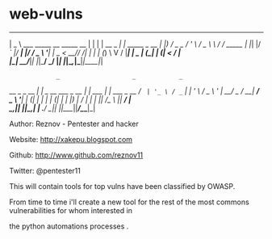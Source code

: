 web-vulns
=========

 ____                                     _   _            _             
|  _ \ ___ _____ __   _____   __         | | | | __ _  ___| | _____ _ __ 
| |_) / _ \_  / '_ \ / _ \ \ / /  _____  | |_| |/ _` |/ __| |/ / _ \ '__|
|  _ <  __// /| | | | (_) \ V /  |_____| |  _  | (_| | (__|   <  __/ |   
|_| \_\___/___|_| |_|\___/ \_/           |_| |_|\__,_|\___|_|\_\___|_|   
                                                                         
                 _                    _            _            
  __ _ _ __   __| |  _ __   ___ _ __ | |_ ___  ___| |_ ___ _ __ 
 / _` | '_ \ / _` | | '_ \ / _ \ '_ \| __/ _ \/ __| __/ _ \ '__|
| (_| | | | | (_| | | |_) |  __/ | | | ||  __/\__ \ ||  __/ |   
 \__,_|_| |_|\__,_| | .__/ \___|_| |_|\__\___||___/\__\___|_| 


  Author: Reznov - Pentester and hacker
  
  Website: http://xakepu.blogspot.com
  
  Github: http://www.github.com/reznov11
  
  Twitter: @pentester11


This will contain tools for top vulns have been classified by OWASP.

From time to time i'll create a new tool for the rest of the most commons vulnerabilities for whom interested in 

the python automations processes .

